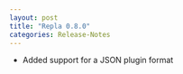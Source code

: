 ```yaml
---
layout: post
title: "Repla 0.8.0"
categories: Release-Notes
---
```


* Added support for a JSON plugin format
